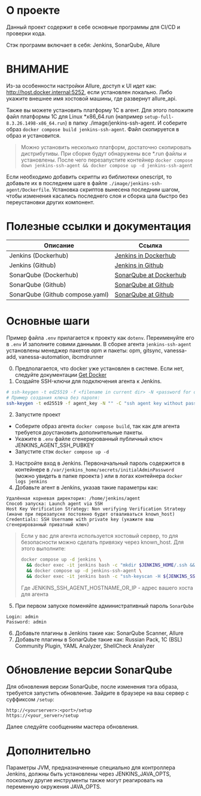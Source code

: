 # О проекте
Данный проект содержит в себе основные программы для CI/CD и проверки кода.

Стэк программ включает в себя: Jenkins, SonarQube, Allure

# ВНИМАНИЕ
Из-за особенности настройки Allure, доступ к UI идет как: http://host.docker.internal:5252, если установлен локально.
Либо укажите внешнее имя хостовой машины, где развернут allure_api.

Также вы можете установить платформу 1С в агент.
Для этого положите файл платформы 1С для Linux *x86_64.run (например `setup-full-8.3.26.1498-x86_64.run`) в папку ./image/jenkins-ssh-agent.
И соберите образ `docker compose build jenkins-ssh-agent`. Файл скопируется в образ и установится.
>Можно установить несколько платформ, достаточно скопировать дистрибутивы. При сборке будут обнаружены все *.run файлы и установлены.
После чего перезапустите контейнер `docker compose down jenkins-ssh-agent && docker compose up -d jenkins-ssh-agent`

Если необходимо добавить скрипты из библиотеки onescript, то добавьте их в последнем шаге в файле `./image/jenkins-ssh-agent/Dockerfile`.
Установка скриптов вынесена последним шагом, чтобы изменения касались последнего слоя и сборка шла быстро без переустановки других компонент.

# Полезные ссылки и документация
Описание              | Ссылка
----------------------|-------
Jenkins (Dockerhub)   | [Jenkins in Dockerhub](https://hub.docker.com/r/jenkins/jenkins)
Jenkins (Github)      | [Jenkins in Github](https://github.com/jenkinsci/docker/blob/master/README.md)
SonarQube (Dockerhub) | [SonarQube at Dockerhub](https://hub.docker.com/_/sonarqube)
SonarQube (Github)    | [SonarQube at Github](https://github.com/SonarSource/docker-sonarqube)
SonarQube (Github compose.yaml) | [SonarQube at Github](https://github.com/SonarSource/docker-sonarqube/blob/master/example-compose-files/sq-with-postgres/docker-compose.yml)

# Основные шаги
Пример файла `.env` прилагается к проекту как `dotenv`. Переименуйте его в `.env` И заполните совими данными.
В сборке агента `jenkins-ssh-agent` установлены менеджер пакетов opm и пакеты: opm, gitsync, vanessa-add, vanessa-automation, ibcmdrunner

0. Предполагается, что docker уже установлен в системе. Если нет, следуйте документации [Get Docker](https://docs.docker.com/get-started/get-docker)
1. Создайте SSH-ключи для подключения агента к Jenkins.
```sh
# ssh-keygen -t ed25519 -f <filename in current dir> -N <password for opening key> -C "<comment>"
# Пример создания ключа без пароля:
ssh-keygen -t ed25519 -f agent_key -N "" -C "ssh agent key without password"
```
2. Запустите проект
- Соберите образ агента `docker compose build`, так как для агента требуется доустановить дополнительные пакеты.
- Укажите в `.env` файле сгенерированный публичный ключ JENKINS_AGENT_SSH_PUBKEY
- Запустите стэк `docker compose up -d`
3. Настройте вход в Jenkins. Первоначальный пароль содержится в контейнере в `/var/jenkins_home/secrets/initialAdminPassword` (можно увидеть в папке проекта ) или в логах контейнера `docker logs jenkins`
4. Добавьте агент в Jenkins, указав такие параметры как:
```
Удалённая корневая директория: /home/jenkins/agent
Способ запуска: Launch agent via SSH
Host Key Verification Strategy: Non verifying Verification Strategy (иначе при перезапуске постоянно будет отваливаться known_host)
Credentials: SSH Username with private key (укажите ваш сгенерированный приватный ключ)
```

>Если у вас для агента используется хостовый сервер, то для безопасности можно сделать привязку через known_host.
> Для этого выполните:
> ```sh
> docker compose up -d jenkins \
>   && docker exec -it jenkins bash -c "mkdir $JENKINS_HOME/.ssh && chmod -R 700 $JENKINS_HOME/.ssh && touch $JENKINS_HOME/.ssh/known_hosts && chmod -R 600 $JENKINS_HOME/.ssh/known_hosts" \
>   && docker compose up -d jenkins-ssh-agent \
>   && docker exec -it jenkins bash -c "ssh-keyscan -H ${JENKINS_SSH_AGENT_HOSTNAME_OR_IP} >> $JENKINS_HOME/.ssh/known_hosts"
> ```
> Где JENKINS_SSH_AGENT_HOSTNAME_OR_IP - адрес вашего хоста для агента

5. При первом запуске поменяйте административный пароль `SonarQube`
```
Login: admin
Password: admin
```
6. Добавьте плагины в Jenkins такие как: SonarQube Scanner, Allure
7. Добавьте плагины в SonarQube такие как: Russian Pack, 1C (BSL) Community Plugin, YAML Analyzer, ShellCheck Analyzer

# Обновление версии SonarQube
Для обновления версии SonarQube, после изменения тэга образа, требуется запустить обновление.
Зайдите в браузере на ваш сервер с суффиксом `/setup`:
```
http://<yourserver>:<port>/setup
https://<your_server>/setup
```
Далее следуйте сообщениям мастера обновления.


# Дополнительно
Параметры JVM, предназначенные специально для контроллера Jenkins, должны быть установлены через JENKINS_JAVA_OPTS,
поскольку другие инструменты также могут реагировать на переменную окружения JAVA_OPTS.

